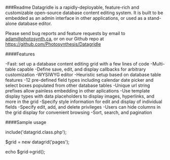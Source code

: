 ###Readme
Datagridle is a rapidly-deployable, feature-rich and customizable open-source database content editing system. It is built to be embedded as an admin interface in other applications, or used as a stand-alone database editor.

Please send bug reports and feature requests by email to adam@photosynth.ca, or on our Github repo at https://github.com/Photosynthesis/Datagridle

####Features

-Fast: set up a database content editing grid with a few lines of code
-Multi-table capable
-Define save, edit, and display callbacks for arbitrary customization
-WYSIWYG editor
-Heuristic setup based on database table features
-12 pre-defined field types including calendar date picker and select boxes populated from other database tables
-Unique url string prefixes allow painless embedding in other aplications
-Use template display types with data placeholders to display images, hyperlinks, and more in the grid
-Specify style information for edit and display of individual fields
-Specify edit, add, and delete privileges
-Users can hide columns in the grid display for convenient browsing
-Sort, search, and pagination


####Sample usage

include('datagrid.class.php');

$grid = new datagrid('pages');

echo $grid->grid();
